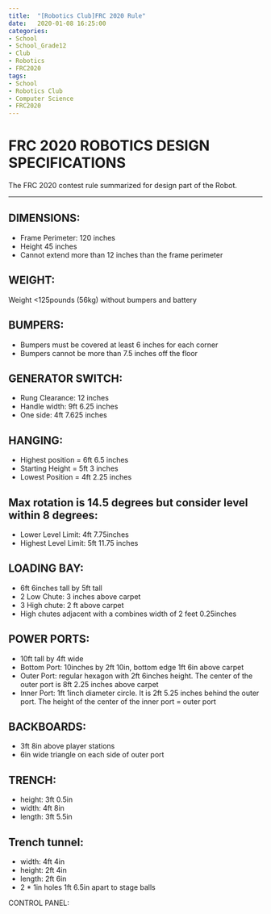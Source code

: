 ```yaml
---
title:  "[Robotics Club]FRC 2020 Rule"
date:   2020-01-08 16:25:00
categories:
- School
- School_Grade12
- Club
- Robotics
- FRC2020
tags:
- School
- Robotics Club
- Computer Science
- FRC2020
---
```

<h1>FRC 2020 ROBOTICS DESIGN SPECIFICATIONS</h1>

The FRC 2020 contest rule summarized for design part of the Robot.
<hr>

## DIMENSIONS:
- Frame Perimeter: 120 inches
- Height 45 inches
- Cannot extend more than 12 inches than the frame perimeter

## WEIGHT:
Weight <125pounds (56kg) without bumpers and battery

## BUMPERS:
- Bumpers must be covered at least 6 inches for each corner
- Bumpers cannot be more than 7.5 inches off the floor

## GENERATOR SWITCH:
- Rung Clearance: 12 inches
- Handle width: 9ft 6.25 inches
- One side: 4ft 7.625 inches

## HANGING:
- Highest position = 6ft 6.5 inches
- Starting Height = 5ft 3 inches
- Lowest Position = 4ft 2.25 inches

## Max rotation is 14.5 degrees but consider level within 8 degrees:
- Lower Level Limit: 4ft 7.75inches
- Highest Level Limit: 5ft 11.75 inches

## LOADING BAY:
- 6ft 6inches tall by 5ft tall
- 2 Low Chute: 3 inches above carpet
- 3 High chute: 2 ft above carpet
- High chutes adjacent with a combines width of 2 feet 0.25inches

## POWER PORTS:
- 10ft tall by 4ft wide
- Bottom Port: 10inches by 2ft 10in, bottom edge 1ft 6in above carpet
- Outer Port: regular hexagon with 2ft 6inches height. The center of the outer port is 8ft 2.25 inches above carpet
- Inner Port: 1ft 1inch diameter circle. It is 2ft 5.25 inches behind the outer port. The height of the center of the inner port = outer port


## BACKBOARDS:
- 3ft 8in above player stations
- 6in wide triangle on each side of outer port

## TRENCH:
- height: 3ft 0.5in
- width: 4ft 8in
- length: 3ft 5.5in

## Trench tunnel:
- width: 4ft 4in
- height: 2ft 4in
- length: 2ft 6in
- 2 * 1in holes 1ft 6.5in apart to stage balls

CONTROL PANEL:
